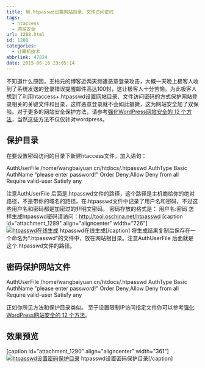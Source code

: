 ```yaml
---
title: 用.htpasswd设置网站目录、文件访问密码
tags:
  - htaccess
  - 网站安全
url: 1288.html
id: 1288
categories:
  - 计算机技术
abbrlink: 47824
date: 2015-06-16 23:05:14
---
```


不知道什么原因，王柏元的博客近两天频遭恶意登录攻击，大概一天晚上极客人收到了系统发送的登录错误提醒邮件高达100封，这让极客人十分苦恼。为此极客人想到了利用htaccess+.htpasswd设置网站目录、文件访问密码的方式保护网站登录相关的关键文件和目录，这样恶意登录就不会如此猖獗，这为网站安全加了双保险。对于更多的网站安全保护方法，请参考[强化WordPress网站安全的 12 个方法](http://wangbaiyuan.cn/12-way-to-enhance-the-wordpress-web-site-security.html)，当然这些方法不仅仅针对wordpress。

保护目录
----

在要设置密码访问的目录下新建htaccess文件，加入语句：

AuthUserFile /home/wangbaiyuan.cn/htdocs/.htpasswd
AuthType Basic
AuthName "please enter password!"
Order Deny,Allow
Deny from all
Require valid-user
Satisfy any

注意AuthUserFile 后面是.htpasswd文件的路径，这个路径是主机商给你的绝对路径，不是带你的域名的路径。在.htpasswd文件中记录了用户名和密码，不过这些用户名和密码都是加密过的非明文密码。 密码存放的格式是： 用户名:密码 怎样生成htpasswd密码请访问：http://tool.oschina.net/htpasswd \[caption id="attachment_1289" align="aligncenter" width="726"\][![htpasswd在线生成](http://wangbaiyuan.cn/wp-content/uploads/2015/06/wangbaiyuan.cn_2015-06-16_22-53-31.jpg)](http://wangbaiyuan.cn/wp-content/uploads/2015/06/wangbaiyuan.cn_2015-06-16_22-53-31.jpg) htpasswd在线生成\[/caption\] 将生成结果复制后保存在一个命名为“.htpasswd”的文件中，放在网站根目录。注意AuthUserFile 后面就是这个.htpasswd文件的路径。

密码保护网站文件
--------

<Files wp-login.php>
AuthUserFile /home/wangbaiyuan.cn/htdocs/.htpasswd
AuthType Basic
AuthName "please enter password!"
Order Deny,Allow
Deny from all
Require valid-user
Satisfy any
</Files>

正如你所见方法和保护目录类似。 至于设置限制IP访问指定文件你可以参考[强化WordPress网站安全的 12 个方法](http://wangbaiyuan.cn/12-way-to-enhance-the-wordpress-web-site-security.html)。

效果预览
----

\[caption id="attachment_1290" align="aligncenter" width="361"\][![htpasswd设置密码保护目录](http://wangbaiyuan.cn/wp-content/uploads/2015/06/wangbaiyuan.cn_2015-06-16_23-00-37.jpg)](http://wangbaiyuan.cn/wp-content/uploads/2015/06/wangbaiyuan.cn_2015-06-16_23-00-37.jpg) htpasswd设置密码保护目录\[/caption\]